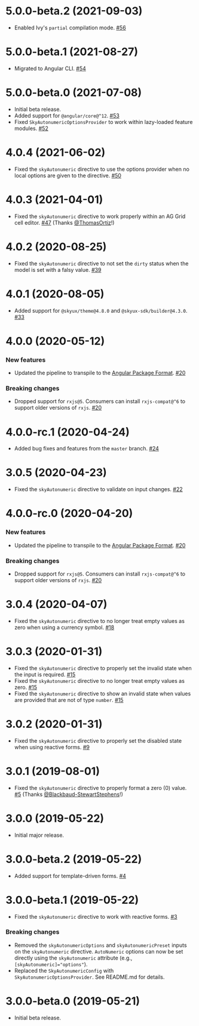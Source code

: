 # 5.0.0-beta.2 (2021-09-03)

- Enabled Ivy's `partial` compilation mode. [#56](https://github.com/blackbaud/skyux-autonumeric/pull/56)

# 5.0.0-beta.1 (2021-08-27)

- Migrated to Angular CLI. [#54](https://github.com/blackbaud/skyux-autonumeric/pull/54)

# 5.0.0-beta.0 (2021-07-08)

- Initial beta release.
- Added support for `@angular/core@^12`. [#53](https://github.com/blackbaud/skyux-autonumeric/pull/53)
- Fixed `SkyAutonumericOptionsProvider` to work within lazy-loaded feature modules. [#52](https://github.com/blackbaud/skyux-autonumeric/pull/52)

# 4.0.4 (2021-06-02)

- Fixed the `skyAutonumeric` directive to use the options provider when no local options are given to the directive. [#50](https://github.com/blackbaud/skyux-autonumeric/pull/50)

# 4.0.3 (2021-04-01)

- Fixed the `skyAutonumeric` directive to work properly within an AG Grid cell editor. [#47](https://github.com/blackbaud/skyux-autonumeric/pull/47) (Thanks [@ThomasOrtiz](https://github.com/ThomasOrtiz)!)

# 4.0.2 (2020-08-25)

- Fixed the `skyAutonumeric` directive to not set the `dirty` status when the model is set with a falsy value. [#39](https://github.com/blackbaud/skyux-autonumeric/pull/39)

# 4.0.1 (2020-08-05)

- Added support for `@skyux/theme@4.8.0` and `@skyux-sdk/builder@4.3.0`. [#33](https://github.com/blackbaud/skyux-autonumeric/pull/33)

# 4.0.0 (2020-05-12)

### New features

- Updated the pipeline to transpile to the [Angular Package Format](https://docs.google.com/document/d/1CZC2rcpxffTDfRDs6p1cfbmKNLA6x5O-NtkJglDaBVs/preview). [#20](https://github.com/blackbaud/skyux-autonumeric/pull/20)

### Breaking changes

- Dropped support for `rxjs@5`. Consumers can install `rxjs-compat@^6` to support older versions of `rxjs`. [#20](https://github.com/blackbaud/skyux-autonumeric/pull/20)

# 4.0.0-rc.1 (2020-04-24)

- Added bug fixes and features from the `master` branch. [#24](https://github.com/blackbaud/skyux-autonumeric/pull/24)

# 3.0.5 (2020-04-23)

- Fixed the `skyAutonumeric` directive to validate on input changes. [#22](https://github.com/blackbaud/skyux-autonumeric/pull/22)

# 4.0.0-rc.0 (2020-04-20)

### New features

- Updated the pipeline to transpile to the [Angular Package Format](https://docs.google.com/document/d/1CZC2rcpxffTDfRDs6p1cfbmKNLA6x5O-NtkJglDaBVs/preview). [#20](https://github.com/blackbaud/skyux-autonumeric/pull/20)

### Breaking changes

- Dropped support for `rxjs@5`. Consumers can install `rxjs-compat@^6` to support older versions of `rxjs`. [#20](https://github.com/blackbaud/skyux-autonumeric/pull/20)

# 3.0.4 (2020-04-07)

- Fixed the `skyAutonumeric` directive to no longer treat empty values as zero when using a currency symbol. [#18](https://github.com/blackbaud/skyux-autonumeric/pull/18)

# 3.0.3 (2020-01-31)

- Fixed the `skyAutonumeric` directive to properly set the invalid state when the input is required. [#15](https://github.com/blackbaud/skyux-autonumeric/pull/15)
- Fixed the `skyAutonumeric` directive to no longer treat empty values as zero. [#15](https://github.com/blackbaud/skyux-autonumeric/pull/15)
- Fixed the `skyAutonumeric` directive to show an invalid state when values are provided that are not of type `number`. [#15](https://github.com/blackbaud/skyux-autonumeric/pull/15)

# 3.0.2 (2020-01-31)

- Fixed the `skyAutonumeric` directive to properly set the disabled state when using reactive forms. [#9](https://github.com/blackbaud/skyux-autonumeric/pull/9)

# 3.0.1 (2019-08-01)

- Fixed the `skyAutonumeric` directive to properly format a zero (0) value. [#5](https://github.com/blackbaud/skyux-autonumeric/pull/5) (Thanks [@Blackbaud-StewartStephens](https://github.com/Blackbaud-StewartStephens)!)

# 3.0.0 (2019-05-22)

- Initial major release.

# 3.0.0-beta.2 (2019-05-22)

- Added support for template-driven forms. [#4](https://github.com/blackbaud/skyux-autonumeric/pull/4)

# 3.0.0-beta.1 (2019-05-22)

- Fixed the `skyAutonumeric` directive to work with reactive forms. [#3](https://github.com/blackbaud/skyux-autonumeric/pull/3)

### Breaking changes
- Removed the `skyAutonumericOptions` and `skyAutonumericPreset` inputs on the `skyAutonumeric` directive. `AutoNumeric` options can now be set directly using the `skyAutonumeric` attribute (e.g., `[skyAutonumeric]="options"`).
- Replaced the `SkyAutonumericConfig` with `SkyAutonumericOptionsProvider`. See README.md for details.

# 3.0.0-beta.0 (2019-05-21)

- Initial beta release.
